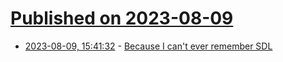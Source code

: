 # [Published on 2023-08-09](index.md)

* [2023-08-09, 15:41:32](https://lobste.rs/s/tgsibz/because_i_can_t_ever_remember_sdl) - [Because I can't ever remember SDL](https://benjcal.space/posts/because-I-cant-ever-remember-sdl/)
